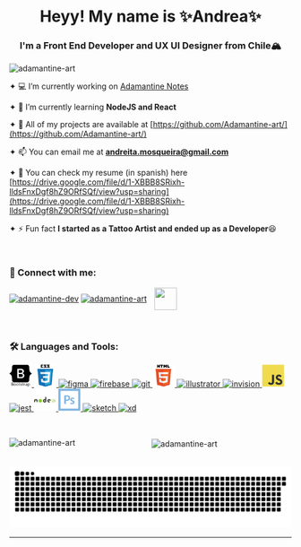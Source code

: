 <h1 align="center">Heyy! My name is ✨Andrea✨</h1>

<h3 align="center" color="C576F6">I'm a Front End Developer and UX UI Designer from Chile🏔</h3>

<p align="left"> <img src="https://komarev.com/ghpvc/?username=adamantine-art&label=Profile%20views&color=C576F6&style=flat" alt="adamantine-art" /> </p>

✦ 💻 I’m currently working on [Adamantine Notes](https://github.com/Adamantine-art/Adamantine-notes)

✦ 🌱 I’m currently learning **NodeJS and React**

✦ 💎 All of my projects are available at [https://github.com/Adamantine-art/](https://github.com/Adamantine-art/)

✦ 📫 You can email me at **andreita.mosqueira@gmail.com**

✦ 📄 You can check my resume (in spanish) here [https://drive.google.com/file/d/1-XBBB8SRixh-lldsFnxDgf8hZ9ORfSQf/view?usp=sharing](https://drive.google.com/file/d/1-XBBB8SRixh-lldsFnxDgf8hZ9ORfSQf/view?usp=sharing)

✦ ⚡ Fun fact **I started as a Tattoo Artist and ended up as a Developer**😆


<br>

<h3 align="left">📲 Connect with me:</h3>
<p align="left">
<a href="https://linkedin.com/in/adamantine-dev" target="blank"><img align="center" src="https://cdn-icons-png.flaticon.com/512/2504/2504923.png" alt="adamantine-dev" height="40" width="40" /></a>
<a href="https://www.behance.net/adamantine-art" target="blank"><img align="center" src="https://cdn-icons-png.flaticon.com/512/3536/3536806.png" alt="adamantine-art" height="40" width="40" /></a>
<a style="margin-left: 10px;" target="_blank" href="https://github.com/adamantine-art"><img align="center" src="https://cdn-icons-png.flaticon.com/512/2504/2504911.png" width="40" height="40"></a>
</p>
<br>
<h3 align="left">🛠 Languages and Tools:</h3>
<p align="left"> <a href="https://getbootstrap.com" target="_blank" rel="noreferrer"> <img src="https://raw.githubusercontent.com/devicons/devicon/master/icons/bootstrap/bootstrap-plain-wordmark.svg" alt="bootstrap" width="40" height="40"/> </a> <a href="https://www.w3schools.com/css/" target="_blank" rel="noreferrer"> <img src="https://raw.githubusercontent.com/devicons/devicon/master/icons/css3/css3-original-wordmark.svg" alt="css3" width="40" height="40"/> </a> <a href="https://www.figma.com/" target="_blank" rel="noreferrer"> <img src="https://www.vectorlogo.zone/logos/figma/figma-icon.svg" alt="figma" width="40" height="40"/> </a> <a href="https://firebase.google.com/" target="_blank" rel="noreferrer"> <img src="https://www.vectorlogo.zone/logos/firebase/firebase-icon.svg" alt="firebase" width="40" height="40"/> </a> <a href="https://git-scm.com/" target="_blank" rel="noreferrer"> <img src="https://www.vectorlogo.zone/logos/git-scm/git-scm-icon.svg" alt="git" width="40" height="40"/> </a> <a href="https://www.w3.org/html/" target="_blank" rel="noreferrer"> <img src="https://raw.githubusercontent.com/devicons/devicon/master/icons/html5/html5-original-wordmark.svg" alt="html5" width="40" height="40"/> </a> <a href="https://www.adobe.com/in/products/illustrator.html" target="_blank" rel="noreferrer"> <img src="https://www.vectorlogo.zone/logos/adobe_illustrator/adobe_illustrator-icon.svg" alt="illustrator" width="40" height="40"/> </a> <a href="https://www.invisionapp.com/" target="_blank" rel="noreferrer"> <img src="https://www.vectorlogo.zone/logos/invisionapp/invisionapp-icon.svg" alt="invision" width="40" height="40"/> </a> <a href="https://developer.mozilla.org/en-US/docs/Web/JavaScript" target="_blank" rel="noreferrer"> <img src="https://raw.githubusercontent.com/devicons/devicon/master/icons/javascript/javascript-original.svg" alt="javascript" width="40" height="40"/> </a> <a href="https://jestjs.io" target="_blank" rel="noreferrer"> <img src="https://www.vectorlogo.zone/logos/jestjsio/jestjsio-icon.svg" alt="jest" width="40" height="40"/> </a> <a href="https://nodejs.org" target="_blank" rel="noreferrer"> <img src="https://raw.githubusercontent.com/devicons/devicon/master/icons/nodejs/nodejs-original-wordmark.svg" alt="nodejs" width="40" height="40"/> </a> <a href="https://www.photoshop.com/en" target="_blank" rel="noreferrer"> <img src="https://raw.githubusercontent.com/devicons/devicon/master/icons/photoshop/photoshop-line.svg" alt="photoshop" width="40" height="40"/> </a> <a href="https://www.sketch.com/" target="_blank" rel="noreferrer"> <img src="https://www.vectorlogo.zone/logos/sketchapp/sketchapp-icon.svg" alt="sketch" width="40" height="40"/> </a> <a href="https://www.adobe.com/products/xd.html" target="_blank" rel="noreferrer"> <img src="https://cdn.worldvectorlogo.com/logos/adobe-xd.svg" alt="xd" width="40" height="40"/> </a> </p>

<br>
<div align="center">
<p><img align="left" src="https://github-readme-stats.vercel.app/api/top-langs?username=adamantine-art&show_icons=true&locale=en&layout=compact" alt="adamantine-art" /></p>

<p>&nbsp;<img align="center" src="https://github-readme-stats.vercel.app/api?username=adamantine-art&show_icons=true&locale=en" alt="adamantine-art" /></p>
</div>
<br>

<div align="center">
    <picture align="center">
      <source media="(prefers-color-scheme: dark)" srcset="https://raw.githubusercontent.com/Niefee/niefee/master/assets/github-contribution-grid-snake.svg">
      <source media="(prefers-color-scheme: light)" srcset="https://raw.githubusercontent.com/Niefee/niefee/master/assets/github-contribution-grid-snake.svg">
      <img alt="github contribution grid snake animation" src="https://raw.githubusercontent.com/Niefee/niefee/master/assets/github-contribution-grid-snake.svg">
    </picture>
</div>
</p>


------
